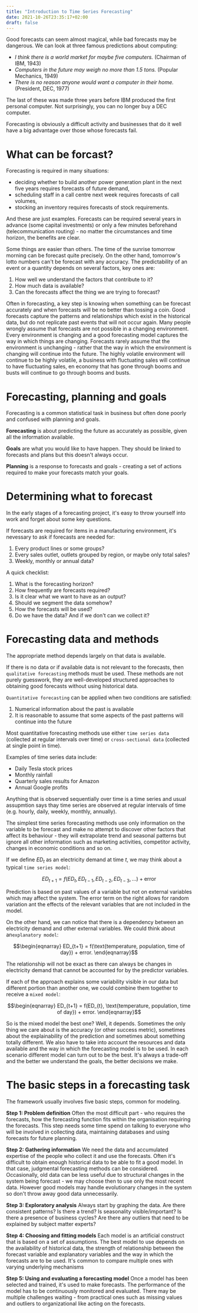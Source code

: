 ```yaml
---
title: "Introduction to Time Series Forecasting"
date: 2021-10-26T23:35:17+02:00
draft: false
---
```


Good forecasts can seem almost magical, while bad forecasts may be dangerous. We can look at three famous predictions about computing:
* *I think there is a world market for maybe five computers.* (Chairman of IBM, 1943)
* *Computers in the future may weigh no more than 1.5 tons.* (Popular Mechanics, 1949)
* *There is no reason anyone would want a computer in their home.* (President, DEC, 1977)

The last of these was made three years before IBM produced the first personal computer. Not surprisingly, you can no longer buy a DEC computer.

Forecasting is obviously a difficult activity and businesses that do it well have a big advantage over those whose forecasts fail.

# What can be forcast?

Forecasting is required in many situations:
* deciding whether to build another power generation plant in the next five years requires forecasts of future demand,
* scheduling staff in a call centre next week requires forecasts of call volumes,
* stocking an inventory requires forecasts of stock requirements.

And these are just examples. Forecasts can be required several years in advance (some capital investments) or only a few minutes beforehand
(telecommunication routing) - no matter the circumstances and time horizon, the benefits are clear.

Some things are easier than others. The time of the sunrise tomorrow morning can be forecast quite precisely. On the other hand, tomorrow's lotto
numbers can't be forecast with any accuracy. The predictability of an event or a quantity depends on several factors, key ones are:
1. How well we understand the factors that contribute to it?
2. How much data is available?
3. Can the forecasts affect the thing we are trying to forecast?

Often in forecasting, a key step is knowing when something can be forecast accurately and when forecasts will be no better than tossing a coin. Good forecasts capture the patterns
and relationships which exist in the historical data, but do not replicate past events that will not occur again. Many people wrongly assume that forecasts are not possible in a
changing environment. Every environment is changing and a good forecasting model captures the way in which things are changing. Forecasts rarely assume that the environment is unchanging - rather that
the way in which the environment is changing will continue into the future. The highly volatile environment will continue to be highly volatile, a business with fluctuating sales will continue to have
fluctuating sales, en economy that has gone through booms and busts will continue to go through booms and busts.


# Forecasting, planning and goals

Forecasting is a common statistical task in business but often done poorly and confused with planning and goals.

**Forecasting** is about predicting the future as accurately as possible, given all the information available.

**Goals** are what you would like to have happen. They should be linked to forecasts and plans but this doesn't always occur.

**Planning** is a response to forecasts and goals - creating a set of actions required to make your forecasts match your goals.

# Determining what to forecast

In the early stages of a forecasting project, it's easy to throw yourself into work and forget about some key questions.

If forecasts are required for items in a manufacturing environment, it's nevessary to ask if forecasts are needed for:
1. Every product lines or some groups?
2. Every sales outlet, outlets grouped by region, or maybe only total sales?
3. Weekly, monthly or annual data?

A quick checklist:
1. What is the forecasting horizon?
2. How frequently are forecasts required?
3. Is it clear what we want to have as an output?
4. Should we segment the data somehow?
5. How the forecasts will be used?
7. Do we have the data? And if we don't can we collect it?

# Forecasting data and methods

The appropriate method depends largely on that data is available.

If there is no data or if available data is not relevant to the forecasts, then `qualitative forecasting` methods must be used. These methods are not purely guesswork,
they are well-developed structured approaches to obtaining good forecasts without using historical data.

`Quantitative forecasting` can be applied when two conditions are satisfied:
1. Numerical information about the past is available
2. It is reasonable to assume that some aspects of the past patterns will continue into the future

Most quantitative forecasting methods use either `time series data` (collected at regular intervals over time) or `cross-sectional data` (collected at single point in time).

Examples of time series data include:
* Daily Tesla stock prices
* Monthly rainfall
* Quarterly sales results for Amazon
* Annual Google profits

Anything that is observed sequentially over time is a time series and usual assupmtion says thay time series are observed at regular intervals of time (e.g. hourly, daily, weekly, monthly, annually).

The simplest time series forecasting methods use only information on the variable to be forecast and make no attempt to discover other factors that affect its behaviour - they will extrapolate trend
and seasonal patterns but ignore all other information such as marketing activities, competitor activity, changes in economic conditions and so on.

If we define $ED_t$ as an electricity demand at time $t$, we may think about a typical `time series model`:

$$
ED_{t+1} = f(ED_{t}, ED_{t-1}, ED_{t-2}, ED_{t-3},\dots) + \text{error}
$$

Prediction is based on past values of a variable but not on external variables which may affect the system. The error term on the right allows for random variation ant the effects of the relevant variables
that are not included in the model.

On the other hand, we can notice that there is a dependency between an electricity demand and other external variables. We could think about an`explanatory model`:

$$\begin{eqnarray} 
  ED_{t+1} = f(\text{temperature, population, time of day}) + error.
\end{eqnarray}$$

The relationship will not be exact as there can always be changes in electricity demand that cannot be accounted for by the predictor variables.

If each of the approach explains some variability visible in our data but different portion than another one, we could combine them together to receive a `mixed model`:

$$\begin{eqnarray} 
  ED_{t+1} = f(ED_{t}, \text{temperature, population, time of day}) + error.
\end{eqnarray}$$

So is the mixed model the best one? Well, it depends. Sometimes the only thing we care about is the accuracy (or other success metric), sometimes about the explainability of the prediction and sometimes about
something totally different. We also have to take into account the resources and data available and the way in which the forecasting model is to be used. In each scenario different model can turn out to be the best.
It's always a trade-off and the better we understand the goals, the better decisions we make.



# The basic steps in a forecasting task

The framework usually involves five basic steps, common for modeling.

**Step 1: Problem definition**
Often the most difficult part - who requires the forecasts, how the forecasting function fits within the organisation requiring the forecasts.
This step needs some time spend on talking to everyone who will be involved in collecting data, maintaining databases and using forecasts for future planning.

**Step 2: Gathering information**
We need the data and accumulated expertise of the people who collect it and use the forecasts. Often it's difficult to obtain enough historical data to be able
to fit a good model. In that case, judgmental forecasting methods can be considered. Occasionally, old data can be less useful due to structural changes in the system being forecast -
we may choose then to use only the most recent data. However good models may handle evolutionary changes in the system so don't throw away good data unnecessarily.

**Step 3: Exploratory analysis**
Always start by graphing the data. Are there consistent patterns? Is there a trend? Is seasonality visible/important? Is there a presence of business cycles? Are there any outliers that need to
be explained by subject matter experts?

**Step 4: Choosing and fitting models**
 Each model is an artificial construct that is based on a set of assumptions. The best model to use depends on the availability of historical data, the strength of relationship between the forecast variable and
 explanatory variables and the way in which the forecasts are to be used. It's common to compare multiple ones with varying underlying mechanisms

**Step 5: Using and evaluating a forecasting model**
Once a model has been selected and trained, it's used to make forecasts. The performance of the model has to be continuously monitored and evaluated.
There may be multiple challenges waiting - from practical ones such as missing values and outliers to organizational like acting on the forecasts.
